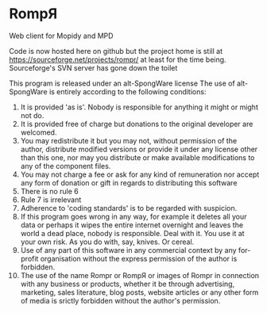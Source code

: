# RompЯ
Web client for Mopidy and MPD

Code is now hosted here on github but the project home is still at
https://sourceforge.net/projects/rompr/
at least for the time being. Sourceforge's SVN server has gone down the toilet

This program is released under an alt-SpongWare license
The use of alt-SpongWare is entirely according to the following conditions:
1) It is provided 'as is'. Nobody is responsible for anything it might or might not do.
2) It is provided free of charge but donations to the original developer are welcomed.
3) You may redistribute it but you may not, without permission of the author, distribute modified versions or provide it under any license other than this one, nor may you distribute or make available modifications to any of the component files.
4) You may not charge a fee or ask for any kind of remuneration nor accept any form of donation or gift in regards to distributing this software
5) There is no rule 6
7) Rule 7 is irrelevant
8) Adherence to 'coding standards' is to be regarded with suspicion.
9) If this program goes wrong in any way, for example it deletes all your data or perhaps it wipes the entire internet overnight and leaves the world a dead place, nobody is responsible. Deal with it. You use it at your own risk. As you do with, say, knives. Or cereal.
10) Use of any part of this software in any commercial context by any for-profit organisation without the express permission of the author is forbidden.
11) The use of the name Rompr or RompЯ or images of Rompr in connection with any business or products, whether it be through advertising, marketing, sales literature, blog posts, website articles or any other form of media is srictly forbidden without the author's permission.
